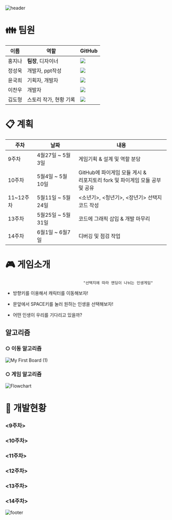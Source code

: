 ![header](https://capsule-render.vercel.app/api?type=waving&color=auto&height=300&fontSize=95&section=header&text=Tina&animation=fadeIn&fontAlignY=38&desc=오픈소스SW및실습%20-%2015팀&descAlignY=55&descAlign=50)
 
 
# :family: 팀원
|이름|역할|GitHub|
|------|---|---|
|홍지나|**팀장**, 디자이너| <a href="https://github.com/ddodoi"><img src="https://img.shields.io/badge/GitHub-000000?style=flat-square&logo=github&logoColor=white"/></a> |
|정성욱|개발자, ppt작성| <a href="https://github.com/oceanstar777"><img src="https://img.shields.io/badge/GitHub-000000?style=flat-square&logo=github&logoColor=white"/></a> |
|윤국희|기획자, 개발자| <a href="https://github.com/cookie-yoon"><img src="https://img.shields.io/badge/GitHub-000000?style=flat-square&logo=github&logoColor=white"/></a> |
|이찬우|개발자| <a href="https://github.com/cksdn43"><img src="https://img.shields.io/badge/GitHub-000000?style=flat-square&logo=github&logoColor=white"/></a> |
|김도형|스토리 작가, 현황 기록| <a href="https://github.com/dhkim98"><img src="https://img.shields.io/badge/GitHub-000000?style=flat-square&logo=github&logoColor=white"/></a> |
  
  
# :clipboard: 계획
|주차|날짜|내용|
|------|------|------|
|9주차|4월27일 ~ 5월3일|게임기획 & 설계 및 역할 분담|
|10주차|5월4일 ~ 5월10일|GitHub에 파이게임 모듈 게시 & <br> 리포지토리 fork 및 파이게임 모듈 공부 및 공유|
|11~12주차|5월11일 ~ 5월24일|<소년기>, <청년기>, <장년기> 선택지 코드 작성|
|13주차|5월25일 ~ 5월31일|코드에 그래픽 삽입 & 개발 마무리|
|14주차|6월1일 ~ 6월7일|디버깅 및 점검 작업|  

  
  
# :video_game: 게임소개

                                      "선택지에 따라 엔딩이 나뉘는 인생게임"
                   
                   
 + 방향키를 이용해서 캐릭터를 이동해보자!  
 
 + 문앞에서 SPACE키를 눌러 원하는 인생을 선택해보자!  
 
 + 어떤 인생이 우리를 기다리고 있을까?  
  
  
## 알고리즘

###  ○ 이동 알고리즘 
![My First Board (1)](https://user-images.githubusercontent.com/101384306/168837605-510ea7d5-c635-4168-850d-d78c07fd7c1d.jpg)
###  ○ 게임 알고리즘
![Flowchart](https://user-images.githubusercontent.com/101384306/168875991-a5c446d2-8875-4fa4-b340-b869a8281e3d.jpg)

   
   
# :mag_right: 개발현황
### <9주차>

### <10주차>

### <11주차>

### <12주차>

### <13주차>

### <14주차>


![footer](https://capsule-render.vercel.app/api?type=waving&color=auto&height=250&section=footer&text=감사합니다!!&animation=fadeIn&fontAlignY=65)
